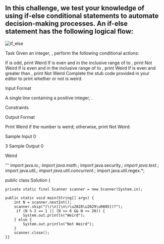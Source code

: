 ## In this challenge, we test your knowledge of using if-else conditional statements to automate decision-making processes. An if-else statement has the following logical flow:

![if_else](https://s3.amazonaws.com/hr-challenge-images/13689/1446563087-4ec019a919-332px-If-Then-Else-diagram.svg.png)

Task
Given an integer, , perform the following conditional actions:

If  is odd, print Weird
If  is even and in the inclusive range of  to , print Not Weird
If  is even and in the inclusive range of  to , print Weird
If  is even and greater than , print Not Weird
Complete the stub code provided in your editor to print whether or not  is weird.

Input Format

A single line containing a positive integer, .

Constraints

Output Format

Print Weird if the number is weird; otherwise, print Not Weird.

Sample Input 0

3
Sample Output 0

Weird

'''
import java.io.*;
import java.math.*;
import java.security.*;
import java.text.*;
import java.util.*;
import java.util.concurrent.*;
import java.util.regex.*;

public class Solution {



    private static final Scanner scanner = new Scanner(System.in);

    public static void main(String[] args) {
        int N = scanner.nextInt();
        scanner.skip("(\r\n|[\n\r\u2028\u2029\u0085])?");
         if (N % 2 == 1 || (N >= 6 && N <= 20)) {
            System.out.println("Weird");
        } else {
            System.out.println("Not Weird");
        }
        scanner.close();
    }}